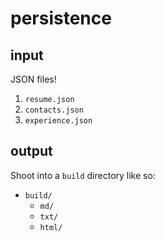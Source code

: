 # persistence

## input

JSON files!

1. `resume.json`
1. `contacts.json`
1. `experience.json`

## output

Shoot into a `build` directory like so:

- `build/`
    + `md/`
    + `txt/`
    + `html/`
